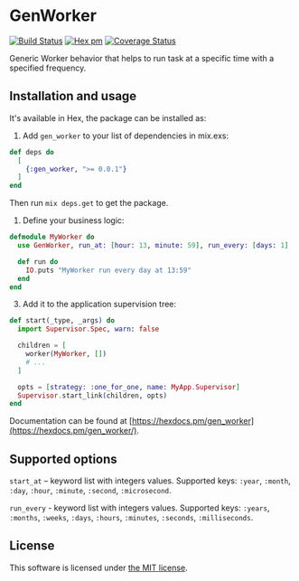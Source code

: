 # GenWorker

[![Build Status](https://travis-ci.org/Kr00lIX/gen_worker.svg?branch=master)](https://travis-ci.org/Kr00lIX/gen_worker)
[![Hex pm](https://img.shields.io/hexpm/v/gen_worker.svg?style=flat)](https://hex.pm/packages/gen_worker)
[![Coverage Status](https://coveralls.io/repos/github/Kr00lIX/gen_worker/badge.svg?branch=master)](https://coveralls.io/github/Kr00lIX/gen_worker?branch=master)

Generic Worker behavior that helps to run task at a specific time with a specified frequency.

## Installation and usage
It's available in Hex, the package can be installed as:

1. Add `gen_worker` to your list of dependencies in mix.exs:
```elixir
def deps do
  [
    {:gen_worker, ">= 0.0.1"}
  ]
end
```
Then run `mix deps.get` to get the package.

1. Define your business logic:

```elixir
defmodule MyWorker do
  use GenWorker, run_at: [hour: 13, minute: 59], run_every: [days: 1]

  def run do
    IO.puts "MyWorker run every day at 13:59"
  end
end
```

3. Add it to the application supervision tree:
```elixir
def start(_type, _args) do
  import Supervisor.Spec, warn: false

  children = [
    worker(MyWorker, [])
    # ...
  ]

  opts = [strategy: :one_for_one, name: MyApp.Supervisor]
  Supervisor.start_link(children, opts)
end
```

Documentation can be found at [https://hexdocs.pm/gen_worker](https://hexdocs.pm/gen_worker/).

## Supported options
`start_at` – keyword list with integers values. Supported keys: 
`:year`, `:month`, `:day`, `:hour`, `:minute`, `:second`, `:microsecond`.

`run_every` - keyword list with integers values. Supported keys: `:years`, `:months`, `:weeks`, `:days`, `:hours`, `:minutes`, `:seconds`, `:milliseconds`.


## License
This software is licensed under [the MIT license](LICENSE.md).